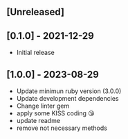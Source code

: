 ## [Unreleased]

## [0.1.0] - 2021-12-29

- Initial release

## [1.0.0] - 2023-08-29

- Update minimun ruby version (3.0.0)
- Update development dependencies
- Change linter gem
- apply some KISS coding 😘
- update readme
- remove not necessary methods
